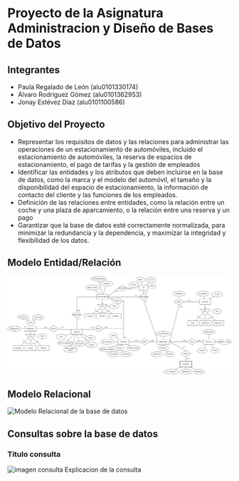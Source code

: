 # Proyecto de la Asignatura Administracion y Diseño de Bases de Datos

## Integrantes
 - Paula Regalado de León (alu0101330174)
 - Álvaro Rodríguez Gómez (alu0101362953)
 - Jonay Estévez Díaz (alu0101100586)
 
## Objetivo del Proyecto
 - Representar los requisitos de datos y las relaciones para administrar las operaciones de un estacionamiento de automóviles, incluido el estacionamiento de automóviles, la reserva de espacios de estacionamiento, el pago de tarifas y la gestión de empleados
 - Identificar las entidades y los atributos que deben incluirse en la base de datos, como la marca y el modelo del automóvil, el tamaño y la disponibilidad del espacio de estacionamiento, la información de contacto del cliente y las funciones de los empleados.
 - Definición de las relaciones entre entidades, como la relación entre un coche y una plaza de aparcamiento, o la relación entre una reserva y un pago
 - Garantizar que la base de datos esté correctamente normalizada, para minimizar la redundancia y la dependencia, y maximizar la integridad y flexibilidad de los datos.

## Modelo Entidad/Relación
![Modelo Entidad relacion de la base de datos](https://github.com/alu0101100586/Proyecto_BBDD/blob/main/image/Modelo_Entidad_Relacion_Parking.png)

## Modelo Relacional
![Modelo Relacional de la base de datos]()

## Consultas sobre la base de datos
### Titulo consulta
![imagen consulta]()
Explicacion de la consulta
